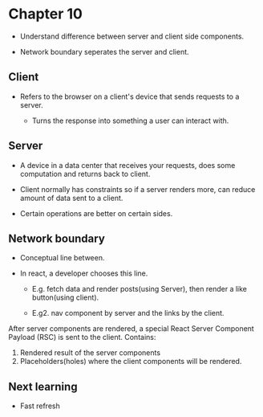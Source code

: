 # Chapter 10

* Understand difference between server and client side components.

* Network boundary seperates the server and client.

## Client

* Refers to the browser on a client's device that sends requests to a server.

  * Turns the response into something a user can interact with.

## Server

* A device in a data center that receives your requests, does some computation and returns back to client.

* Client normally has constraints so if a server renders more, can reduce amount of data sent to a client.

* Certain operations are better on certain sides.

## Network boundary

* Conceptual line between.

* In react, a developer chooses this line.

  * E.g. fetch data and render posts(using Server), then render a like button(using client).

  * E.g2. nav component by server and the links by the client.

After server components are rendered, a special React Server Component Payload (RSC) is sent to the client.
Contains:

1. Rendered result of the server components
2. Placeholders(holes) where the client components will be rendered.

## Next learning

* Fast refresh
